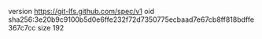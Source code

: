 version https://git-lfs.github.com/spec/v1
oid sha256:3e20b9c9100b5d0e6ffe232f72d7350775ecbaad7e67cb8ff818bdffe367c7cc
size 192
